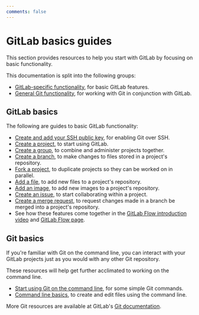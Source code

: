 ```yaml
---
comments: false
---
```


# GitLab basics guides

This section provides resources to help you start with GitLab by focusing on basic functionality.

This documentation is split into the following groups:

- [GitLab-specific functionality](#gitlab-basics), for basic GitLab features.
- [General Git functionality](#git-basics), for working with Git in conjunction with GitLab.

## GitLab basics

The following are guides to basic GitLab functionality:

- [Create and add your SSH public key](create-your-ssh-keys.md), for enabling Git over SSH.
- [Create a project](create-project.md), to start using GitLab.
- [Create a group](../user/group/index.md#create-a-new-group), to combine and administer projects together.
- [Create a branch](create-branch.md), to make changes to files stored in a project's repository.
- [Fork a project](fork-project.md), to duplicate projects so they can be worked on in parallel.
- [Add a file](add-file.md), to add new files to a project's repository.
- [Add an image](add-image.md), to add new images to a project's repository.
- [Create an issue](../user/project/issues/managing_issues.md#create-a-new-issue), to start collaborating within a project.
- [Create a merge request](add-merge-request.md), to request changes made in a branch be merged into a project's repository.
- See how these features come together in the [GitLab Flow introduction video](https://youtu.be/InKNIvky2KE) and [GitLab Flow page](../workflow/gitlab_flow.md).

## Git basics

If you're familiar with Git on the command line, you can interact with your GitLab projects just as you would with any other Git repository.

These resources will help get further acclimated to working on the command line.

- [Start using Git on the command line](start-using-git.md), for some simple Git commands.
- [Command line basics](command-line-commands.md), to create and edit files using the command line.

More Git resources are available at GitLab's [Git documentation](../topics/git/index.md).
